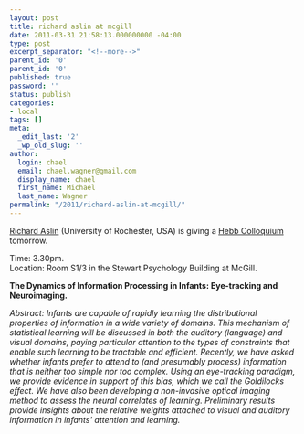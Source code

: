 ```yaml
---
layout: post
title: richard aslin at mcgill
date: 2011-03-31 21:58:13.000000000 -04:00
type: post
excerpt_separator: "<!--more-->"
parent_id: '0'
parent_id: '0'
published: true
password: ''
status: publish
categories:
- local
tags: []
meta:
  _edit_last: '2'
  _wp_old_slug: ''
author:
  login: chael
  email: chael.wagner@gmail.com
  display_name: chael
  first_name: Michael
  last_name: Wagner
permalink: "/2011/richard-aslin-at-mcgill/"
---
```

[Richard Aslin](http://www.bcs.rochester.edu/people/aslin/r_aslin.html) (University of Rochester, USA) is giving a [Hebb Colloquium](http://www.psych.mcgill.ca/misc/hebb/hebblectures.html) tomorrow.

Time: 3.30pm.  
Location: Room S1/3 in the Stewart Psychology Building at McGill.

**The Dynamics of Information Processing in Infants: Eye-tracking and Neuroimaging.**

_Abstract: Infants are capable of rapidly learning the distributional properties of information in a wide variety of domains. This mechanism of statistical learning will be discussed in both the auditory (language) and visual domains, paying particular attention to the types of constraints that enable such learning to be tractable and efficient. Recently, we have asked whether infants prefer to attend to (and presumably process) information that is neither too simple nor too complex. Using an eye-tracking paradigm, we provide evidence in support of this bias, which we call the Goldilocks effect. We have also been developing a non-invasive optical imaging method to assess the neural correlates of learning. Preliminary results provide insights about the relative weights attached to visual and auditory information in infants' attention and learning._

